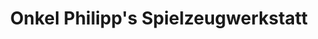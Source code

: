 ---
title: "Onkel Philipp's Spielzeugwerkstatt"
url: /berlin/onkel-philipps-spielzeugwerkstatt/
shop: Spielzeug
---